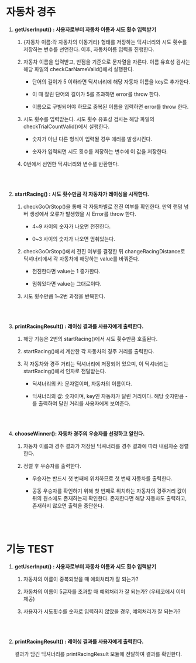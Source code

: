 # 자동차 경주

1. **getUserInput() : 사용자로부터 자동차 이름과 시도 횟수 입력받기**

   1. {자동차 이름:각 자동차의 이동거리} 형태를 저장하는 딕셔너리와 시도 횟수를 저장하는 변수를 선언한다. 이후, 자동차이름 입력을 진행한다.

   2. 자동차 이름을 입력받고, 반점을 기준으로 문자열을 자른다. 이름 유효성 검사는 해당 파일의 checkCarNameValid()에서 실행한다.

      - 단어의 길이가 5 이하라면 딕셔너리에 해당 자동차 이름을 key로 추가한다.

      - 이 때 잘린 단어의 길이가 5를 초과하면 error를 throw 한다.

      - 이름으로 구별되어야 하므로 중복된 이름을 입력하면 error를 throw 한다.

   3. 시도 횟수를 입력받는다. 시도 횟수 유효성 검사는 해당 파일의 checkTrialCountValid()에서 실행한다.

      - 숫자가 아닌 다른 형식이 입력될 경우 에러를 발생시킨다.

      - 숫자가 입력되면 시도 횟수를 저장하는 변수에 이 값을 저장한다.

   4. 0번에서 선언한 딕셔너리와 변수를 반환한다.

<br />
<br />

2. **startRacing() : 시도 횟수만큼 각 자동차가 레이싱을 시작한다.**

   1. checkGoOrStop()을 통해 각 자동차별로 전진 여부를 확인한다. 만약 랜덤 넘버 생성에서 오류가 발생했을 시 Error를 throw 한다.

      - 4~9 사이의 숫자가 나오면 전진한다.

      - 0~3 사이의 숫자가 나오면 멈춰있는다.

   2. checkGoOrStop()에서 전진 여부를 결정한 뒤 changeRacingDistance로 딕셔너리에서 각 자동차에 해당하는 value를 바꿔준다.

      - 전진한다면 value는 1 증가한다.

      - 멈춰있다면 value는 그대로이다.

   3. 시도 횟수만큼 1~2번 과정을 반복한다.

<br />
<br />

3. **printRacingResult() : 레이싱 결과를 사용자에게 출력한다.**

   1. 해당 기능은 2번의 startRacing()에서 시도 횟수만큼 호출된다.

   2. startRacing()에서 계산한 각 자동차의 경주 거리를 출력한다.

   3. 각 자동차와 경주 거리는 딕셔너리에 저장되어 있으며, 이 딕셔너리는 startRacing()에서 인자로 전달받는다.

      - 딕셔너리의 키: 문자열이며, 자동차의 이름이다.

      - 딕셔너리의 값: 숫자이며, key인 자동차가 달린 거리이다. 해당 숫자만큼 - 를 출력하여 달린 거리를 사용자에게 보여준다.

<br />
<br />

4. **chooseWinner(): 자동차 경주의 우승자를 선정하고 알린다.**

   1. 자동차 이름과 경주 결과가 저장된 딕셔너리를 경주 결과에 따라 내림차순 정렬한다.

   2. 정렬 후 우승자를 출력한다.

      - 우승자는 반드시 첫 번째에 위치하므로 첫 번째 자동차를 출력한다.

      - 공동 우승자를 확인하기 위해 첫 번째로 위치하는 자동차의 경주거리 값이 뒤의 원소에도 존재하는지 확인한다. 존재한다면 해당 자동차도 출력하고, 존재하지 않으면 출력을 중단한다.

<br />
<br />

# 기능 TEST

1. **getUserInput() : 사용자로부터 자동차 이름과 시도 횟수 입력받기**

   1. 자동차의 이름이 중복되었을 때 예외처리가 잘 되는가?

   2. 자동차의 이름이 5글자를 초과할 때 예외처리가 잘 되는가? (우테코에서 이미 제공)

   3. 사용자가 시도횟수를 숫자로 입력하지 않았을 경우, 예외처리가 잘 되는가?

<br />
<br />

2. **printRacingResult() : 레이싱 결과를 사용자에게 출력한다.**

   결과가 담긴 딕셔너리를 printRacingResult 모듈에 전달하여 결과를 확인한다.
